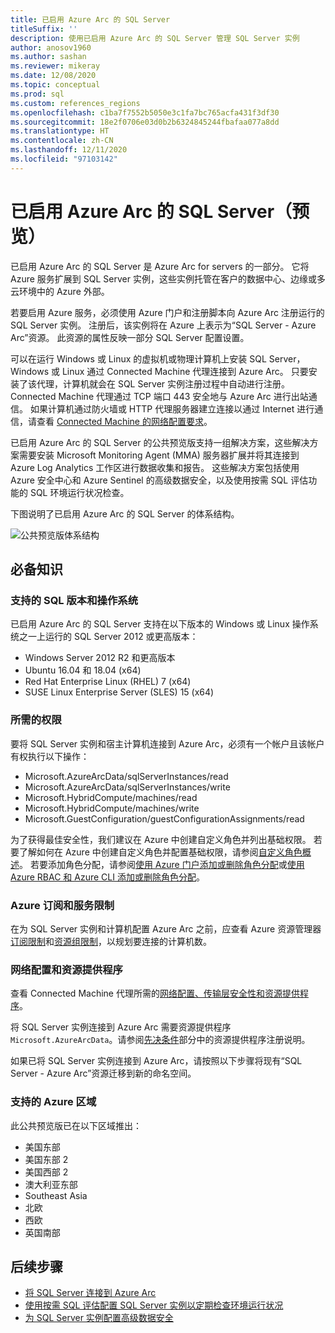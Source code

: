 ```yaml
---
title: 已启用 Azure Arc 的 SQL Server
titleSuffix: ''
description: 使用已启用 Azure Arc 的 SQL Server 管理 SQL Server 实例
author: anosov1960
ms.author: sashan
ms.reviewer: mikeray
ms.date: 12/08/2020
ms.topic: conceptual
ms.prod: sql
ms.custom: references_regions
ms.openlocfilehash: c1ba7f7552b5050e3c1fa7bc765acfa431f3df30
ms.sourcegitcommit: 18e2f0706e03d0b2b6324845244fbafaa077a8dd
ms.translationtype: HT
ms.contentlocale: zh-CN
ms.lasthandoff: 12/11/2020
ms.locfileid: "97103142"
---
```

# <a name="azure-arc-enabled-sql-server-preview"></a>已启用 Azure Arc 的 SQL Server（预览）

已启用 Azure Arc 的 SQL Server 是 Azure Arc for servers 的一部分。 它将 Azure 服务扩展到 SQL Server 实例，这些实例托管在客户的数据中心、边缘或多云环境中的 Azure 外部。

若要启用 Azure 服务，必须使用 Azure 门户和注册脚本向 Azure Arc 注册运行的 SQL Server 实例。 注册后，该实例将在 Azure 上表示为“SQL Server - Azure Arc”资源。 此资源的属性反映一部分 SQL Server 配置设置。

可以在运行 Windows 或 Linux 的虚拟机或物理计算机上安装 SQL Server，Windows 或 Linux 通过 Connected Machine 代理连接到 Azure Arc。 只要安装了该代理，计算机就会在 SQL Server 实例注册过程中自动进行注册。 Connected Machine 代理通过 TCP 端口 443 安全地与 Azure Arc 进行出站通信。 如果计算机通过防火墙或 HTTP 代理服务器建立连接以通过 Internet 进行通信，请查看 [Connected Machine 的网络配置要求](/azure/azure-arc/servers/agent-overview#prerequisites)。

已启用 Azure Arc 的 SQL Server 的公共预览版支持一组解决方案，这些解决方案需要安装 Microsoft Monitoring Agent (MMA) 服务器扩展并将其连接到 Azure Log Analytics 工作区进行数据收集和报告。 这些解决方案包括使用 Azure 安全中心和 Azure Sentinel 的高级数据安全，以及使用按需 SQL 评估功能的 SQL 环境运行状况检查。

下图说明了已启用 Azure Arc 的 SQL Server 的体系结构。

![公共预览版体系结构](media/overview/pubic-preview-architecture.png)

## <a name="prerequisites"></a>必备知识

### <a name="supported-sql-versions-and-operating-systems"></a>支持的 SQL 版本和操作系统

已启用 Azure Arc 的 SQL Server 支持在以下版本的 Windows 或 Linux 操作系统之一上运行的 SQL Server 2012 或更高版本：

- Windows Server 2012 R2 和更高版本
- Ubuntu 16.04 和 18.04 (x64)
- Red Hat Enterprise Linux (RHEL) 7 (x64) 
- SUSE Linux Enterprise Server (SLES) 15 (x64)

### <a name="required-permissions"></a>所需的权限

要将 SQL Server 实例和宿主计算机连接到 Azure Arc，必须有一个帐户且该帐户有权执行以下操作：
   * Microsoft.AzureArcData/sqlServerInstances/read
   * Microsoft.AzureArcData/sqlServerInstances/write
   * Microsoft.HybridCompute/machines/read
   * Microsoft.HybridCompute/machines/write
   * Microsoft.GuestConfiguration/guestConfigurationAssignments/read

为了获得最佳安全性，我们建议在 Azure 中创建自定义角色并列出基础权限。 若要了解如何在 Azure 中创建自定义角色并配置基础权限，请参阅[自定义角色概述](/azure/active-directory/users-groups-roles/roles-custom-overview)。 若要添加角色分配，请参阅[使用 Azure 门户添加或删除角色分配](/azure/role-based-access-control/role-assignments-portal)或[使用 Azure RBAC 和 Azure CLI 添加或删除角色分配](/azure/role-based-access-control/role-assignments-cli)。

### <a name="azure-subscription-and-service-limits"></a>Azure 订阅和服务限制

在为 SQL Server 实例和计算机配置 Azure Arc 之前，应查看 Azure 资源管理器[订阅限制](/azure/azure-resource-manager/management/azure-subscription-service-limits#subscription-limits)和[资源组限制](/azure/azure-resource-manager/management/azure-subscription-service-limits#resource-group-limits)，以规划要连接的计算机数。

### <a name="networking-configuration-and-resource-providers"></a>网络配置和资源提供程序

查看 Connected Machine 代理所需的[网络配置、传输层安全性和资源提供程序](/azure/azure-arc/servers/agent-overview#prerequisites)。

将 SQL Server 实例连接到 Azure Arc 需要资源提供程序 `Microsoft.AzureArcData`。请参阅[先决条件](connect.md#prerequisites)部分中的资源提供程序注册说明。

如果已将 SQL Server 实例连接到 Azure Arc，请按照以下步骤将现有“SQL Server - Azure Arc”资源迁移到新的命名空间。

### <a name="supported-azure-regions"></a>支持的 Azure 区域

此公共预览版已在以下区域推出：
- 美国东部
- 美国东部 2
- 美国西部 2
- 澳大利亚东部
- Southeast Asia
- 北欧
- 西欧
- 英国南部

## <a name="next-steps"></a>后续步骤

- [将 SQL Server 连接到 Azure Arc](connect.md)
- [使用按需 SQL 评估配置 SQL Server 实例以定期检查环境运行状况](assess.md)
- [为 SQL Server 实例配置高级数据安全](configure-advanced-data-security.md)